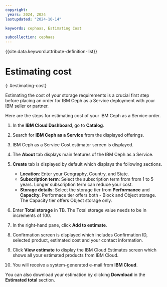 ```yaml
---
copyright:
 years: 2024, 2024
lastupdated: "2024-10-14"

keywords: cephaas, Estimating Cost

subcollection: cephaas
---
```


{{site.data.keyword.attribute-definition-list}}

# Estimating cost
{: #estimating-cost}

Estimating the cost of your storage requirements is a crucial first step before placing an order for IBM Ceph as a Service deployment with your IBM seller or partner.

Here are the steps for estimating cost of your IBM Ceph as a Service order.

1. In the **IBM Cloud Dashboard**, go to **Catalog**.
2. Search for **IBM Ceph as a Service** from the displayed offerings.
3. IBM Ceph as a Service Cost estimator screen is displayed.
4. The **About** tab displays main features of the IBM Ceph as a Service.
5. **Create** tab is displayed by default which displays the following sections.

    - **Location**: Enter your Geography, Country, and State.
    - **Subscription term**: Select the subscription term from from 1 to 5 years. Longer subscription term can reduce your cost.
    - **Storage details**: Select the storage tier from **Performance** and **Capacity**. Performace tier offers both - Block and Object storage. The Capacity tier offers Object storage only.

6. Enter **Total storage** in TB. The Total storage value needs to be in increments of 100.
7. In the right-hand pane, click **Add to estimate**.
8. Confirmation screen is displayed which includes Confirmation ID, selected product, estimated cost and your contact information.
9. Click **View estimate** to display the IBM Cloud Estimates screen which shows all your estimated products from IBM Cloud.
10. You will receive a system-generated e-mail from **IBM Cloud**.

You can also download your estimation by clicking **Download** in the **Estimated total** section.
